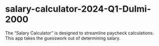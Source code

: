 # salary-calculator-2024-Q1-Dulmi-2000
The “Salary Calculator” is designed to streamline paycheck calculations. This app takes the guesswork out of determining salary. 
